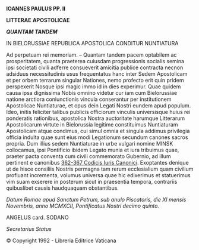 **IOANNES PAULUS PP. II**

**LITTERAE** **APOSTOLICAE**

***QUANTAM TANDEM***

IN BIELORUSSIAE REPUBLICA APOSTOLICA CONDITUR NUNTIATURA

Ad perpetuam rei memoriam. – Quantam tandem pacem optabilem ac prosperitatem, quanta praeterea cuiusdam progressionis socialis semina ipsi societati civili adferre consueverit amicitia publice contracta necnon adsiduus necessitudinis usus frequentatus hanc inter Sedem Apostolicam et per orbem terrarum singular Nationes, nemo profecto erit quin pridem perspexerit Nosque ipsi magic immo id in dies experimur. Quae quidem causa ipsa dignissima Nobis omnino videtur cur iam cum Bielorussiae natione arctiora coniunctionis vincula conserantur per institutionem Apostolicae Nuntiaturae, et opus dein Legati Nostri eundem apud populum. Ideo, initis feliciter talibus publicis officiorum vinculis universisque huius rei ponderatis rationibus, apostolica Nostra auctoritate harumque Litterarum Apostolicarum virtute in Bielorussia legitime constituimus Nuntiaturam Apostolicam atque condimus, cui simul omnia et singula addimus privilegia officia indulta quae sunt eius modi Legationum secundum canones sacros propria. Dum illius sedem Nuntiaturae in urbe vulgari nomine MINSK collocamus, ipsi Pontificio ibidem Legato munia et iura tribuimus quae, praeter pacta conventa cum civili commemorato Gubernio, ad illum pertinent e canonibus [362-367 Codicis Iuris Canonici](http://www.vatican.va/archive/cod-iuris-canonici/latin/documents/cic_liberII_lt.html#SECTIO_I). Exoptantes denique ut de hisce consiliis Nostris permagna tam rerum ecclesialium quam civilium profluant incrementa, volumus universa quae hic edixerimus et statuerimus vim suam exserere in posterum sicut in praesentia tempora, contrariis quibuslibet causis haudquaquam obstantibus.

*Datum Romae apud Sanctum Petrum, sub anulo Piscatoris, die XI mensis Novembris, anno MCMXCII, Pontificatus Nostri decimo quinto.*

ANGELUS card. SODANO

*Secretarius Status*

© Copyright 1992 - Libreria Editrice Vaticana